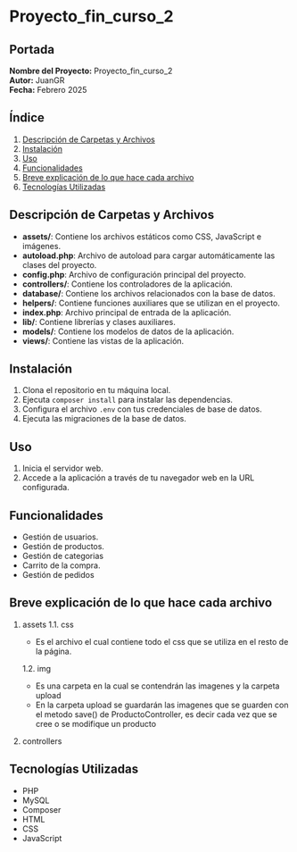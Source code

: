 
# Proyecto_fin_curso_2

## Portada

**Nombre del Proyecto:** Proyecto_fin_curso_2  
**Autor:** JuanGR  
**Fecha:** Febrero 2025  

## Índice

1. [Descripción de Carpetas y Archivos](#descripción-de-carpetas-y-archivos)
2. [Instalación](#instalación)
3. [Uso](#uso)
4. [Funcionalidades](#funcionalidades)
5. [Breve explicación de lo que hace cada archivo](#breve-explicación-de-lo-que-hace-cada-archivo)
6. [Tecnologías Utilizadas](#tecnologías-utilizadas)


## Descripción de Carpetas y Archivos

- **assets/**: Contiene los archivos estáticos como CSS, JavaScript e imágenes.
- **autoload.php**: Archivo de autoload para cargar automáticamente las clases del proyecto.
- **config.php**: Archivo de configuración principal del proyecto.
- **controllers/**: Contiene los controladores de la aplicación.
- **database/**: Contiene los archivos relacionados con la base de datos.
- **helpers/**: Contiene funciones auxiliares que se utilizan en el proyecto.
- **index.php**: Archivo principal de entrada de la aplicación.
- **lib/**: Contiene librerías y clases auxiliares.
- **models/**: Contiene los modelos de datos de la aplicación.
- **views/**: Contiene las vistas de la aplicación.

## Instalación

1. Clona el repositorio en tu máquina local.
2. Ejecuta `composer install` para instalar las dependencias.
3. Configura el archivo `.env` con tus credenciales de base de datos.
4. Ejecuta las migraciones de la base de datos.

## Uso

1. Inicia el servidor web.
2. Accede a la aplicación a través de tu navegador web en la URL configurada.

## Funcionalidades

- Gestión de usuarios.
- Gestión de productos.
- Gestión de categorias
- Carrito de la compra.
- Gestión de pedidos

## Breve explicación de lo que hace cada archivo

1. assets
    1.1. css
    - Es el archivo el cual contiene todo el css que se utiliza en el resto de la página.

    1.2. img
    - Es una carpeta en la cual se contendrán las imagenes y la carpeta upload
    - En la carpeta upload se guardarán las imagenes que se guarden con el metodo save() de ProductoController, es decir cada vez que se cree o se modifique un producto

2. controllers

## Tecnologías Utilizadas

- PHP
- MySQL
- Composer
- HTML
- CSS
- JavaScript